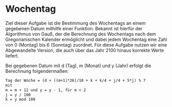 # Wochentag

Ziel dieser Aufgabe ist die Bestimmung des Wochentags an einem gegebenen Datum mithilfe einer Funktion.
Bekannt ist hierfür der Algorithmus von Gauß, der die Berechnung des Wochentags nach dem Gregorianischen Kalender ermöglicht und dabei jedem Wochentag eine Zahl von 0 (Montag) bis 6 (Sonntag) zuordnet.
Für diese Aufgabe nutzen wir eine Abgewandelte Version, die auch über das Jahr 2100 hinaus korrekte Werte liefert.

Bei gegebenen Datum mit d (Tag), m (Monat) und y (Jahr) erfolgt die Berechnung folgendermaßen:

```txt
Tag der Woche = (d + ((m+1)*26)/10 + k + k/4 + j/4 + 5*j) % 7
mit
m = m + 12 und y = y - 1, für m < 2
j = y / 100
k = y mod 100
```
